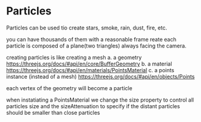 # Particles 
Particles can be used tio create stars, smoke, rain, dust, fire, etc. 

 you can have thousands of them with a reasonable frame reate each particle is composed of a plane(two triangles) always facing the camera.

 creating particles is like creating a mesh 
  a. a geometry https://threejs.org/docs/#api/en/core/BufferGeometry
  b. a material https://threejs.org/docs/#api/en/materials/PointsMaterial
  c. a points instance (instead of a mesh) https://threejs.org/docs/#api/en/objects/Points

each vertex of the geometry will become a particle 

when instatiating a PointsMaterial we change the size property to control all particles size and the sizeAttenuation to specify if the distant particles should be smaller than close particles